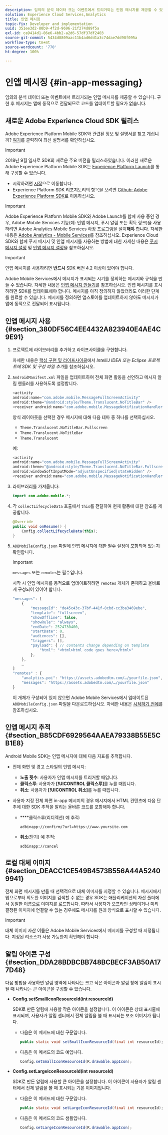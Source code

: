 ```yaml
---
description: 임의의 분석 데이터 또는 이벤트에서 트리거되는 인앱 메시지를 제공할 수 있습니다. 구현 후 메시지는 앱에 동적으로 전달되므로 코드를 업데이트할 필요가 없습니다.
solution: Experience Cloud Services,Analytics
title: 인앱 메시징
topic-fix: Developer and implementation
uuid: 351ee3d2-80b9-4f2d-9696-21f274d89f5a
exl-id: ca9414d1-86e6-4bb2-a2d6-57df37df2403
source-git-commit: 5434d8809aac11b4ad6dd1a3c74dae7dd98f095a
workflow-type: tm+mt
source-wordcount: '770'
ht-degree: 100%

---
```


# 인앱 메시징 {#in-app-messaging}

임의의 분석 데이터 또는 이벤트에서 트리거되는 인앱 메시지를 제공할 수 있습니다. 구현 후 메시지는 앱에 동적으로 전달되므로 코드를 업데이트할 필요가 없습니다.

## 새로운 Adobe Experience Cloud SDK 릴리스

Adobe Experience Platform Mobile SDK와 관련된 정보 및 설명서를 찾고 계십니까? [여기](https://aep-sdks.gitbook.io/docs/)를 클릭하여 최신 설명서를 확인하십시오.

>[!IMPORTANT]
>
>2018년 9월 일자로 SDK의 새로운 주요 버전을 릴리스하였습니다. 이러한 새로운 Adobe Experience Platform Mobile SDK는 [Experience Platform Launch](https://www.adobe.com/kr/experience-platform/launch.html)를 통해 구성할 수 있습니다.

* 시작하려면 [시작](https://launch.adobe.com/)으로 이동합니다.
* Experience Platform SDK 리포지토리의 항목을 보려면 [Github: Adobe Experience Platform SDK](https://github.com/Adobe-Marketing-Cloud/acp-sdks)로 이동하십시오.

>[!IMPORTANT]
>
> Adobe Experience Platform Mobile SDK와 Adobe Launch를 함께 사용 중인 경우, Adobe Mobile Services 기능(예: 인앱 메시지, 푸시 알림 또는 획득 링크)을 사용하려면 Adobe Analytics Mobile Services 확장 프로그램을 설치&#x200B;**해야** 합니다. 자세한 내용은 [Adobe Analytics - Mobile Services](https://aep-sdks.gitbook.io/docs/using-mobile-extensions/adobe-analytics-mobile-services)를 참조하십시오. Experience Cloud SDK와 함께 푸시 메시지 및 인앱 메시지를 사용하는 방법에 대한 자세한 내용은 [푸시 메시지 설정](https://aep-sdks.gitbook.io/docs/using-mobile-extensions/adobe-analytics-mobile-services#set-up-push-messaging) 및 [인앱 메시지 설정](https://aep-sdks.gitbook.io/docs/using-mobile-extensions/adobe-analytics-mobile-services#set-up-in-app-messaging)을 참조하십시오.

>[!IMPORTANT]
>
>인앱 메시지를 사용하려면 **반드시** SDK 버전 4.2 이상이 있어야 합니다.

Adobe Mobile Services에서 메시지가 표시되는 시기를 정의하는 메시지와 규칙을 만들 수 있습니다. 자세한 내용은 [인앱 메시지 만들기](/help/using/in-app-messaging/t-in-app-message/t-in-app-message.md)를 참조하십시오. 인앱 메시지를 표시하려면 SDK를 업데이트해야 합니다. 메시지를 아직 정의하지 않았더라도 이러한 단계를 완료할 수 있습니다. 메시지를 정의하면 앱스토어를 업데이트하지 않아도 메시지가 앱에 동적으로 전달되어 표시됩니다.

## 인앱 메시지 사용 {#section_380DF56C4EE4432A823940E4AE4C9E91}

1. 프로젝트에 라이브러리를 추가하고 라이프사이클을 구현합니다.

   자세한 내용은 [핵심 구현 및 라이프사이클](/help/android/getting-started/dev-qs.md)에서 *IntelliJ IDEA 또는 Eclipse 프로젝트에 SDK 및 구성 파일 추가*&#x200B;를 참조하십시오.

1. `AndroidManifest.xml` 파일을 업데이트하여 전체 화면 활동을 선언하고 메시지 알림 핸들러를 사용하도록 설정합니다.

   ```java
   <activity  
   android:name="com.adobe.mobile.MessageFullScreenActivity"  
   android:theme="@android:style/Theme.Translucent.NoTitleBar" /> 
   <receiver android:name="com.adobe.mobile.MessageNotificationHandler" />
   ```

   양식 레이아웃을 선택한 경우 메시지에 대해 다음 테마 중 하나를 선택하십시오.

   * `Theme.Translucent.NoTitleBar.Fullscreen`
   * `Theme.Translucent.NoTitleBar`
   * `Theme.Translucent`

   예:

   ```java
   <activity 
   android:name="com.adobe.mobile.MessageFullScreenActivity" 
   android:theme="@android:style/Theme.Translucent.NoTitleBar.Fullscreen" 
   android:windowSoftInputMode="adjustUnspecified|stateHidden" /> 
   <receiver android:name="com.adobe.mobile.MessageNotificationHandler" />
   ```

1. 라이브러리를 가져옵니다:

   ```java
   import com.adobe.mobile.*;
   ```

1. 각 `collectLifecycleData` 호출에서 `this`를 전달하여 현재 활동에 대한 참조를 제공합니다.

   ```java
   @Override 
   public void onResume() { 
       Config.collectLifecycleData(this); 
   }
   ```

1. `ADBMobileConfig.json` 파일에 인앱 메시지에 대한 필수 설정이 포함되어 있는지 확인합니다.

   >[!IMPORTANT]
   >
   >`messages` 또는 `remotes`는 필수입니다.

   시작 시 인앱 메시지를 동적으로 업데이트하려면 `remotes` 개체가 존재하고 올바르게 구성되어 있어야 합니다.

   ```js
   "messages": [ 
       { 
           "messageId": "de45c43c-37bf-441f-8cbd-cc3ba3469ebe", 
           "template": "fullscreen", 
           "showOffline": false, 
           "showRule": "always", 
           "endDate": 2524730400, 
           "startDate": 0, 
           "audiences": [], 
           "triggers": [], 
           "payload": { // contents change depending on template 
               "html": "<html>html code goes here</html>" 
           }, 
       }, 
       … 
   ] 
   "remotes" : { 
       "analytics.poi": "https://assets.adobedtm.com/…/yourfile.json", 
       "messages": "https://assets.adobedtm.com/…/yourfile.json" 
   }
   ```

   이 개체가 구성되어 있지 않으면 Adobe Mobile Services에서 업데이트된 `ADBMobileConfig.json` 파일을 다운로드하십시오. 자세한 내용은 [시작하기 전에](/help/android/getting-started/requirements.md)를 참조하십시오.

## 인앱 메시지 추적 {#section_B85CDF6929564AAEA79338B55E5CB1E8}

Android Mobile SDK는 인앱 메시지에 대해 다음 지표를 추적합니다.

* 전체 화면 및 경고 스타일의 인앱 메시지:

   * **노출 횟수**: 사용자가 인앱 메시지를 트리거할 때입니다.
   * **클릭스루**: 사용자가 **[!UICONTROL 클릭스루]**&#x200B;를 누를 때입니다.
   * **취소**: 사용자가 **[!UICONTROL 취소]**&#x200B;를 누를 때입니다.

* 사용자 지정 전체 화면 in-app 메시지의 경우 메시지에서 HTML 컨텐츠에 다음 단추에 대한 SDK 추적을 알리는 올바른 코드를 포함해야 합니다.

   * ****&#x200B;클릭스루(리디렉션) 예 추적:

      `adbinapp://confirm/?url=https://www.yoursite.com`
   * **취소**(닫기) 예 추적:

      `adbinapp://cancel`

## 로컬 대체 이미지 {#section_DEACC1CE549B4573B556A44A52409941}

전체 화면 메시지를 만들 때 선택적으로 대체 이미지를 지정할 수 있습니다. 메시지에서 웹으로부터 의도한 이미지를 검색할 수 없는 경우 SDK는 애플리케이션의 자산 폴더에서 동일한 이름으로 이미지를 로드합니다. 따라서 사용자가 오프라인 상태이거나 미리 결정된 이미지에 연결할 수 없는 경우에도 메시지를 원래 양식으로 표시할 수 있습니다.

>[!IMPORTANT]
>
>대체 이미지 자산 이름은 Adobe Mobile Services에서 메시지를 구성할 때 지정됩니다. 지정된 리소스가 사용 가능한지 확인해야 합니다.

## 알림 아이콘 구성 {#section_DDA28BDBCBB748BCBECF3AB50A177D48}

다음 방법을 사용하면 알림 영역에 나타나는 크고 작은 아이콘과 알림 창에 알림이 표시될 때 나타나는 큰 아이콘을 구성할 수 있습니다.

* **Config.setSmallIconResourceId(int resourceId)**

   SDK로 만든 알림에 사용할 작은 아이콘을 설정합니다. 이 아이콘은 상태 표시줄에 표시되며, 사용자가 알림 센터에서 전체 알림을 볼 때 표시되는 보조 이미지가 됩니다.

   * 다음은 이 메서드에 대한 구문입니다.

      ```java
      public static void setSmallIconResourceId(final int resourceId); 
      ```

   * 다음은 이 메서드의 코드 예입니다.

      ```java
      Config.setSmallIconResourceId(R.drawable.appIcon);
      ```

* **Config.setLargeIconResourceId(int resourceId)**

   SDK로 만든 알림에 사용할 큰 아이콘을 설정합니다. 이 아이콘이 사용자가 알림 센터에서 전체 알림을 볼 때 표시되는 기본 이미지입니다.

   * 다음은 이 메서드에 대한 구문입니다.

      ```java
      public static void setLargeIconResourceId(final int resourceId); 
      ```

   * 다음은 이 메서드의 코드 샘플입니다.

      ```java
      Config.setLargeIconResourceId(R.drawable.appIcon); 
      ```
